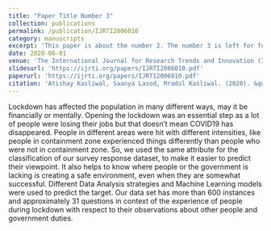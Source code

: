 ```yaml
---
title: "Paper Title Number 3"
collection: publications
permalink: /publication/IJRTI2006010
category: manuscripts
excerpt: 'This paper is about the number 2. The number 3 is left for future work.'
date: 2020-06-01
venue: 'The International Journal for Research Trends and Innovation (IJRTI)'
slidesurl: 'https://ijrti.org/papers/IJRTI2006010.pdf'
paperurl: 'https://ijrti.org/papers/IJRTI2006010.pdf'
citation: 'Atishay Kasliwal, Saanya Lasod, Mradul Kasliwal. (2020). &quot;Analytical Study on India’s COVID-19 Reopening Strategies.&quot; <i>The International Journal for Research Trends and Innovation (IJRTI)</i>. 1(2).'
---
```


Lockdown has affected the population in many different ways, may it be financially or mentally. Opening the lockdown was an essential step as a lot of people were losing their jobs but that doesn’t mean COVID19 has disappeared. People in different areas were hit with different intensities, like people in containment zone experienced things differently than people who were not in containment zone. So, we used the same attribute for the classification of our survey response dataset, to make it easier to predict their viewpoint. It also helps to know where people or the government is lacking is creating a safe environment, even when they are somewhat successful. Different Data Analysis strategies and Machine Learning models were used to predict the target. Our data set has more than 600 instances and approximately 31 questions in context of the experience of people during lockdown with respect to their observations about other people and government duties.